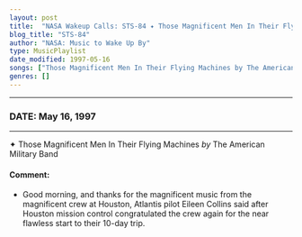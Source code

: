 ```yaml
---
layout: post
title:  "NASA Wakeup Calls: STS-84 ✦ Those Magnificent Men In Their Flying Machines by The American Military Band ✺ May 16, 1997"
blog_title: "STS-84"
author: "NASA: Music to Wake Up By"
type: MusicPlaylist
date_modified: 1997-05-16
songs: ["Those Magnificent Men In Their Flying Machines by The American Military Band"]
genres: []
---
```


----
### DATE: May 16, 1997
----
✦ Those Magnificent Men In Their Flying Machines *by* The American Military Band  

#### Comment:
* Good morning, and thanks for the magnificent music from the magnificent crew at Houston, Atlantis pilot Eileen Collins said after Houston mission control congratulated the crew again for the near flawless start to their 10-day trip.



<br/>
<center>
	<a target="_blank"
	   href="https://twitter.com/intent/tweet?hashtags=Space,NASA,Playlist,NASAWakeupCalls,SpaceProgram&text=🚀 {{ page.author}}, '{{ page.songs.first }}' {{ page.title }}, {{ page.date | date: '%B %d, %Y' }}, {{ site.url }}{{ page.url }}&via=nasawakeupcalls"><i class="fab fa-twitter" title="Tweet this page" alt="Tweet this page" style="font-size: 1.3em;"></i></a>
	&nbsp; 	<i class="fas fa-user-astronaut" style="font-size: 1.5em;"></i> &nbsp;
    <a id="custom_amazon_link"
       type="amzn" search="#"
       category="popular music">
    <i class="fab fa-amazon" style="font-size: 1.3em;"></i></a>
</center>

<!-- Randomly resolve an individual entry from a song array -->
<script src="/assets/javascript/seedrandom.min.js"></script>
<script>
  var wake_me_up = ["Those Magnificent Men In Their Flying Machines by The American Military Band"];
  var prng = new Math.seedrandom();
  function randomSong() {
    song = wake_me_up[Math.floor(Math.random() * wake_me_up.length)];
    var amazon_link = document.getElementById("custom_amazon_link");
    amazon_link.setAttribute("search", song);
  }
  window.onload = randomSong();
</script>
